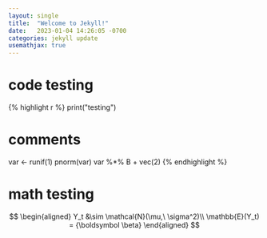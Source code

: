 ```yaml
---
layout: single
title:  "Welcome to Jekyll!"
date:   2023-01-04 14:26:05 -0700
categories: jekyll update
usemathjax: true
---
```



# code testing

{% highlight r %}
  print("testing")
  
  # comments
  var <- runif(1)
  pnorm(var)
  var %*% B + vec(2)
{% endhighlight %}

# math testing

$$
\begin{aligned}
Y_t &\sim \mathcal{N}(\mu,\ \sigma^2)\\
\mathbb{E}(Y_t) = {\boldsymbol \beta}
\end{aligned}
$$
